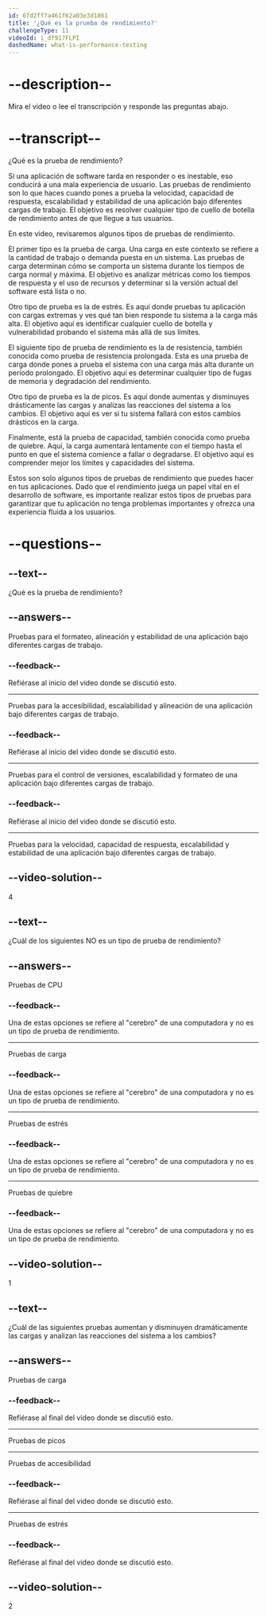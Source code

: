 ```yaml
---
id: 67d2ff7a461f62a03e3d1861
title: '¿Qué es la prueba de rendimiento?'
challengeType: 11
videoId: i_df917FLPI
dashedName: what-is-performance-testing
---
```


# --description--

Mira el video o lee el transcripción y responde las preguntas abajo.

# --transcript--

¿Qué es la prueba de rendimiento?

Si una aplicación de software tarda en responder o es inestable, eso conducirá a una mala experiencia de usuario. Las pruebas de rendimiento son lo que haces cuando pones a prueba la velocidad, capacidad de respuesta, escalabilidad y estabilidad de una aplicación bajo diferentes cargas de trabajo. El objetivo es resolver cualquier tipo de cuello de botella de rendimiento antes de que llegue a tus usuarios.

En este video, revisaremos algunos tipos de pruebas de rendimiento.

El primer tipo es la prueba de carga. Una carga en este contexto se refiere a la cantidad de trabajo o demanda puesta en un sistema. Las pruebas de carga determinan cómo se comporta un sistema durante los tiempos de carga normal y máxima. El objetivo es analizar métricas como los tiempos de respuesta y el uso de recursos y determinar si la versión actual del software está lista o no.

Otro tipo de prueba es la de estrés. Es aquí donde pruebas tu aplicación con cargas extremas y ves qué tan bien responde tu sistema a la carga más alta. El objetivo aquí es identificar cualquier cuello de botella y vulnerabilidad probando el sistema más allá de sus límites.

El siguiente tipo de prueba de rendimiento es la de resistencia, también conocida como prueba de resistencia prolongada. Esta es una prueba de carga donde pones a prueba el sistema con una carga más alta durante un período prolongado. El objetivo aquí es determinar cualquier tipo de fugas de memoria y degradación del rendimiento.

Otro tipo de prueba es la de picos. Es aquí donde aumentas y disminuyes drásticamente las cargas y analizas las reacciones del sistema a los cambios. El objetivo aquí es ver si tu sistema fallará con estos cambios drásticos en la carga.

Finalmente, está la prueba de capacidad, también conocida como prueba de quiebre. Aquí, la carga aumentará lentamente con el tiempo hasta el punto en que el sistema comience a fallar o degradarse. El objetivo aquí es comprender mejor los límites y capacidades del sistema.

Estos son solo algunos tipos de pruebas de rendimiento que puedes hacer en tus aplicaciones. Dado que el rendimiento juega un papel vital en el desarrollo de software, es importante realizar estos tipos de pruebas para garantizar que tu aplicación no tenga problemas importantes y ofrezca una experiencia fluida a los usuarios.

# --questions--

## --text--

¿Qué es la prueba de rendimiento?

## --answers--

Pruebas para el formateo, alineación y estabilidad de una aplicación bajo diferentes cargas de trabajo.

### --feedback--

Refiérase al inicio del video donde se discutió esto.

---

Pruebas para la accesibilidad, escalabilidad y alineación de una aplicación bajo diferentes cargas de trabajo.

### --feedback--

Refiérase al inicio del video donde se discutió esto.

---

Pruebas para el control de versiones, escalabilidad y formateo de una aplicación bajo diferentes cargas de trabajo.

### --feedback--

Refiérase al inicio del video donde se discutió esto.

---

Pruebas para la velocidad, capacidad de respuesta, escalabilidad y estabilidad de una aplicación bajo diferentes cargas de trabajo.

## --video-solution--

4

## --text--

¿Cuál de los siguientes NO es un tipo de prueba de rendimiento?

## --answers--

Pruebas de CPU

### --feedback--

Una de estas opciones se refiere al "cerebro" de una computadora y no es un tipo de prueba de rendimiento.

---

Pruebas de carga

### --feedback--

Una de estas opciones se refiere al "cerebro" de una computadora y no es un tipo de prueba de rendimiento.

---

Pruebas de estrés

### --feedback--

Una de estas opciones se refiere al "cerebro" de una computadora y no es un tipo de prueba de rendimiento.

---

Pruebas de quiebre

### --feedback--

Una de estas opciones se refiere al "cerebro" de una computadora y no es un tipo de prueba de rendimiento.

## --video-solution--

1

## --text--

¿Cuál de las siguientes pruebas aumentan y disminuyen dramáticamente las cargas y analizan las reacciones del sistema a los cambios?

## --answers--

Pruebas de carga

### --feedback--

Refiérase al final del video donde se discutió esto.

---

Pruebas de picos

---

Pruebas de accesibilidad

### --feedback--

Refiérase al final del video donde se discutió esto.

---

Pruebas de estrés

### --feedback--

Refiérase al final del video donde se discutió esto.

## --video-solution--

2
